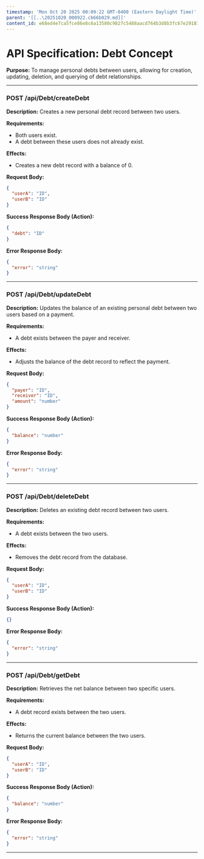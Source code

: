 ```yaml
---
timestamp: 'Mon Oct 20 2025 00:09:22 GMT-0400 (Eastern Daylight Time)'
parent: '[[..\20251020_000922.cb66b029.md]]'
content_id: e68ed4e7ca5fce86e8c6a13580c9827c5488aacd764b3d8b3fc67e29181ea08b
---
```


# API Specification: Debt Concept

**Purpose:** To manage personal debts between users, allowing for creation, updating, deletion, and querying of debt relationships.

***

### POST /api/Debt/createDebt

**Description:** Creates a new personal debt record between two users.

**Requirements:**

* Both users exist.
* A debt between these users does not already exist.

**Effects:**

* Creates a new debt record with a balance of 0.

**Request Body:**

```json
{
  "userA": "ID",
  "userB": "ID"
}
```

**Success Response Body (Action):**

```json
{
  "debt": "ID"
}
```

**Error Response Body:**

```json
{
  "error": "string"
}
```

***

### POST /api/Debt/updateDebt

**Description:** Updates the balance of an existing personal debt between two users based on a payment.

**Requirements:**

* A debt exists between the payer and receiver.

**Effects:**

* Adjusts the balance of the debt record to reflect the payment.

**Request Body:**

```json
{
  "payer": "ID",
  "receiver": "ID",
  "amount": "number"
}
```

**Success Response Body (Action):**

```json
{
  "balance": "number"
}
```

**Error Response Body:**

```json
{
  "error": "string"
}
```

***

### POST /api/Debt/deleteDebt

**Description:** Deletes an existing debt record between two users.

**Requirements:**

* A debt exists between the two users.

**Effects:**

* Removes the debt record from the database.

**Request Body:**

```json
{
  "userA": "ID",
  "userB": "ID"
}
```

**Success Response Body (Action):**

```json
{}
```

**Error Response Body:**

```json
{
  "error": "string"
}
```

***

### POST /api/Debt/getDebt

**Description:** Retrieves the net balance between two specific users.

**Requirements:**

* A debt record exists between the two users.

**Effects:**

* Returns the current balance between the two users.

**Request Body:**

```json
{
  "userA": "ID",
  "userB": "ID"
}
```

**Success Response Body (Action):**

```json
{
  "balance": "number"
}
```

**Error Response Body:**

```json
{
  "error": "string"
}
```

***
